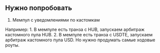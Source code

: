 ## Нужно попробовать

1. Мемпул с уведомлениями по кастомкам

Например:
    1. В мемпуле есть транза с HUB, запускаем арбитраж кастомного пула HUB.
    2. В мемпуле есть транза с USDTE, запускаем арбитраж кастомного пула USD.
    Но нужно продумать самые ходовые роуты.
